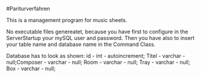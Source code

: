 #Pariturverfahren

This is a management program for music sheets.

No executable files genereatet, because you have first to configure in the ServerStartup your mySQL user and password. Then you have also to insert your table name and database name in the Command Class.

Database has to look as shown: id - int - autoincrement; Titel - varchar - null;Composer - varchar - null; Room - varchar - null; Tray - varchar - null; Box - varchar - null;
